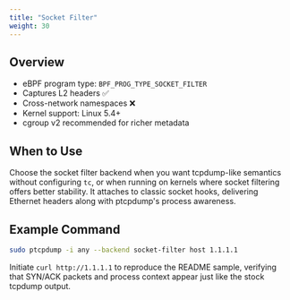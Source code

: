 ```yaml
---
title: "Socket Filter"
weight: 30
---
```


## Overview

- eBPF program type: `BPF_PROG_TYPE_SOCKET_FILTER`
- Captures L2 headers ✅
- Cross-network namespaces ❌
- Kernel support: Linux 5.4+
- cgroup v2 recommended for richer metadata

## When to Use

Choose the socket filter backend when you want tcpdump-like semantics without configuring `tc`, or when running on kernels where socket filtering offers better stability. It attaches to classic socket hooks, delivering Ethernet headers along with ptcpdump's process awareness.

## Example Command

```bash
sudo ptcpdump -i any --backend socket-filter host 1.1.1.1
```

Initiate `curl http://1.1.1.1` to reproduce the README sample, verifying that SYN/ACK packets and process context appear just like the stock tcpdump output.
